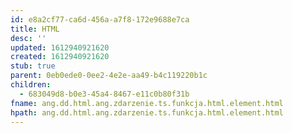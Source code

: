 ```yaml
---
id: e8a2cf77-ca6d-456a-a7f8-172e9688e7ca
title: HTML
desc: ''
updated: 1612940921620
created: 1612940921620
stub: true
parent: 0eb0ede0-0ee2-4e2e-aa49-b4c119220b1c
children:
  - 683049d8-b0e3-45a4-8467-e11c0b80f31b
fname: ang.dd.html.ang.zdarzenie.ts.funkcja.html.element.html
hpath: ang.dd.html.ang.zdarzenie.ts.funkcja.html.element.html
---
```



